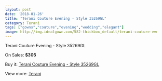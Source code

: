 ```yaml
---
layout: post
date: '2018-01-26'
title: "Terani Couture Evening - Style 35269GL"
category: Terani
tags: ["gowns","couture","evening","wedding","elegant"]
image: http://img.idealgown.com/582-thickbox_default/terani-couture-evening-style-35269gl.jpg
---
```

Terani Couture Evening - Style 35269GL

On Sales: **$305**
<a href="https://www.idealgown.com/en/terani/228-terani-couture-evening-style-35269gl.html"><amp-img layout="responsive" width="600" height="600" src="//img.idealgown.com/582-thickbox_default/terani-couture-evening-style-35269gl.jpg" alt="Terani Couture Evening - Style 35269GL 0" /></a>
<a href="https://www.idealgown.com/en/terani/228-terani-couture-evening-style-35269gl.html"><amp-img layout="responsive" width="600" height="600" src="//img.idealgown.com/583-thickbox_default/terani-couture-evening-style-35269gl.jpg" alt="Terani Couture Evening - Style 35269GL 1" /></a>

Buy it: [Terani Couture Evening - Style 35269GL](https://www.idealgown.com/en/terani/228-terani-couture-evening-style-35269gl.html "Terani Couture Evening - Style 35269GL")

View more: [Terani](https://www.idealgown.com/en/4-terani "Terani")